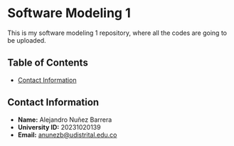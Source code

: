# Software Modeling 1

This is my software modeling 1 repository, where all the codes are going to be uploaded.

## Table of Contents

- [Contact Information](#contact-information)

## Contact Information

- **Name:** Alejandro Nuñez Barrera
- **University ID:** 20231020139
- **Email:** anunezb@udistrital.edu.co
